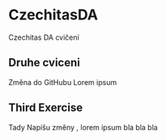 # CzechitasDA
Czechitas DA cvičení

## Druhe cviceni
Změna do GitHubu Lorem ipsum

## Third Exercise
Tady Napíšu změny
, lorem ipsum bla bla bla
